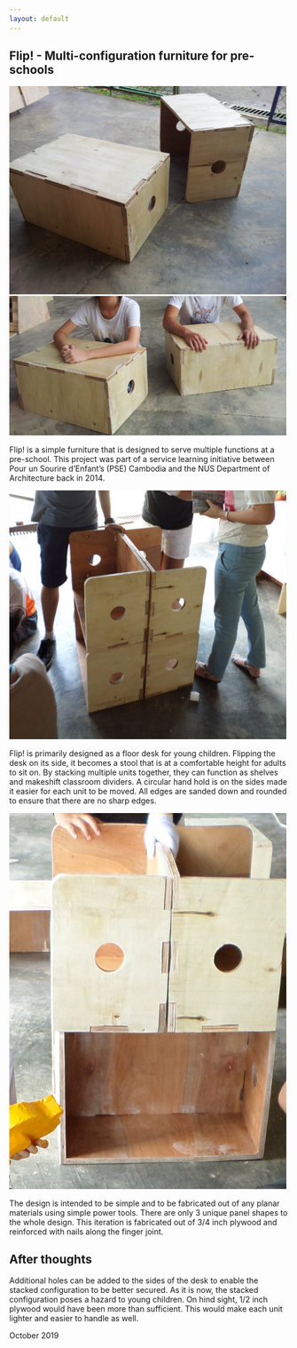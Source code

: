 ```yaml
---
layout: default
---
```


## Flip! - Multi-configuration furniture for pre-schools

<img src="portfolio/flip/3.jpg" alt="Image of Desk" width="500"/>
<img src="portfolio/flip/2.jpg" alt="Image of Desk" width="500"/>

Flip! is a simple furniture that is designed to serve multiple functions at a pre-school. This project was part of a service learning initiative between Pour un Sourire d’Enfant’s (PSE) Cambodia and the NUS Department of Architecture back in 2014. 

<img src="portfolio/flip/1.jpg" alt="Image of Desk" width="500"/>

Flip! is primarily designed as a floor desk for young children. Flipping the desk on its side, it becomes a stool that is at a comfortable height for adults to sit on. By stacking multiple units together, they can function as shelves and makeshift classroom dividers. A circular hand hold is on the sides made it easier for each unit to be moved. All edges are sanded down and rounded to ensure that there are no sharp edges. 

<img src="portfolio/flip/4.jpg" alt="Image of Desk" width="500"/>

The design is intended to be simple and to be fabricated out of any planar materials using simple power tools. There are only 3 unique panel shapes to the whole design. This iteration is fabricated out of 3/4 inch plywood and reinforced with nails along the finger joint. 

## After thoughts

Additional holes can be added to the sides of the desk to enable the stacked configuration to be better secured. As it is now, the stacked configuration poses a hazard to young children. On hind sight,  1/2 inch plywood would have been more than sufficient. This would make each unit lighter and easier to handle as well.

October 2019
